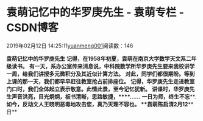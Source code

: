 
# 袁萌记忆中的华罗庚先生 - 袁萌专栏 - CSDN博客

2019年02月12日 14:25:11[yuanmeng001](https://me.csdn.net/yuanmeng001)阅读数：146


**袁萌记忆中的华罗庚先生**
**记得，在****1958****年初夏，袁萌在南京大学数学天文系二年级读书。**
**有一天，系办公室传来消息说，中科院数学所华罗庚先生要来我校讲学一周，给我们讲授多元微积分及其近似计算方法。**
**对此，同学们都很期盼。等到上课的那一天，我们都早早赶往教室抢占前排座位。**
**记得，华罗庚先生走进教室门口时，我们全体起立表示敬意。此情此景，至今记忆犹新。**
**讲课时，华罗庚先生声音洪亮，目光炯炯，板书清晰，思路敏捷，****……**
**一日为师，终生不忘****.****如今，反动文人王晓明恶毒地攻击您，真乃天理不容也。**
**袁萌****陈启清****2****月****12****日**

